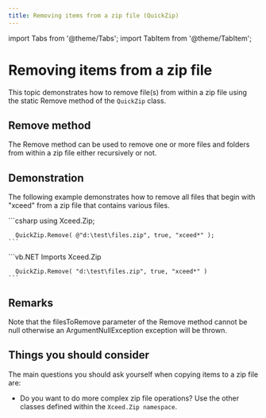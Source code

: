 ```yaml
---
title: Removing items from a zip file (QuickZip)
---
```

import Tabs from '@theme/Tabs';
import TabItem from '@theme/TabItem';

# Removing items from a zip file

This topic demonstrates how to remove file(s) from within a zip file using the static Remove method of the `QuickZip` class.

## Remove method

The Remove method can be used to remove one or more files and folders from within a zip file either recursively or not.

## Demonstration

The following example demonstrates how to remove all files that begin with "xceed" from a zip file that contains various files.

<Tabs>
  <TabItem value="csharp" label="C#" default>
    ```csharp
      using Xceed.Zip;

      QuickZip.Remove( @"d:\test\files.zip", true, "xceed*" );
    ```
  </TabItem>
  <TabItem value="vb.net" label="Visual Basic .NET">
    ```vb.NET
      Imports Xceed.Zip

      QuickZip.Remove( "d:\test\files.zip", true, "xceed*" )
    ```
  </TabItem>
</Tabs>

## Remarks

Note that the filesToRemove parameter of the Remove method cannot be null otherwise an ArgumentNullException exception will be thrown.

## Things you should consider

The main questions you should ask yourself when copying items to a zip file are:

- Do you want to do more complex zip file operations? Use the other classes defined within the `Xceed.Zip namespace`.